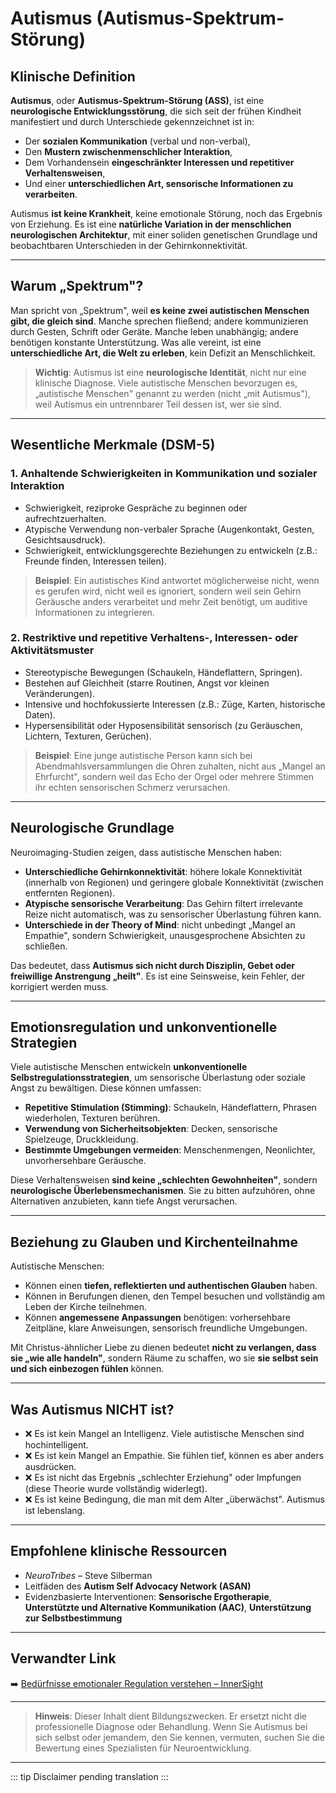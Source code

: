 ﻿# Autismus (Autismus-Spektrum-Störung)

## Klinische Definition
**Autismus**, oder **Autismus-Spektrum-Störung (ASS)**, ist eine **neurologische Entwicklungsstörung**, die sich seit der frühen Kindheit manifestiert und durch Unterschiede gekennzeichnet ist in:
- Der **sozialen Kommunikation** (verbal und non-verbal),  
- Den **Mustern zwischenmenschlicher Interaktion**,  
- Dem Vorhandensein **eingeschränkter Interessen und repetitiver Verhaltensweisen**,  
- Und einer **unterschiedlichen Art, sensorische Informationen zu verarbeiten**.

Autismus **ist keine Krankheit**, keine emotionale Störung, noch das Ergebnis von Erziehung. Es ist eine **natürliche Variation in der menschlichen neurologischen Architektur**, mit einer soliden genetischen Grundlage und beobachtbaren Unterschieden in der Gehirnkonnektivität.

---

## Warum „Spektrum"?
Man spricht von „Spektrum", weil **es keine zwei autistischen Menschen gibt, die gleich sind**. Manche sprechen fließend; andere kommunizieren durch Gesten, Schrift oder Geräte. Manche leben unabhängig; andere benötigen konstante Unterstützung. Was alle vereint, ist eine **unterschiedliche Art, die Welt zu erleben**, kein Defizit an Menschlichkeit.

> **Wichtig**: Autismus ist eine **neurologische Identität**, nicht nur eine klinische Diagnose. Viele autistische Menschen bevorzugen es, „autistische Menschen" genannt zu werden (nicht „mit Autismus"), weil Autismus ein untrennbarer Teil dessen ist, wer sie sind.

---

## Wesentliche Merkmale (DSM-5)

### 1. **Anhaltende Schwierigkeiten in Kommunikation und sozialer Interaktion**
- Schwierigkeit, reziproke Gespräche zu beginnen oder aufrechtzuerhalten.  
- Atypische Verwendung non-verbaler Sprache (Augenkontakt, Gesten, Gesichtsausdruck).  
- Schwierigkeit, entwicklungsgerechte Beziehungen zu entwickeln (z.B.: Freunde finden, Interessen teilen).

> **Beispiel**: Ein autistisches Kind antwortet möglicherweise nicht, wenn es gerufen wird, nicht weil es ignoriert, sondern weil sein Gehirn Geräusche anders verarbeitet und mehr Zeit benötigt, um auditive Informationen zu integrieren.

### 2. **Restriktive und repetitive Verhaltens-, Interessen- oder Aktivitätsmuster**
- Stereotypische Bewegungen (Schaukeln, Händeflattern, Springen).  
- Bestehen auf Gleichheit (starre Routinen, Angst vor kleinen Veränderungen).  
- Intensive und hochfokussierte Interessen (z.B.: Züge, Karten, historische Daten).  
- Hypersensibilität oder Hyposensibilität sensorisch (zu Geräuschen, Lichtern, Texturen, Gerüchen).

> **Beispiel**: Eine junge autistische Person kann sich bei Abendmahlsversammlungen die Ohren zuhalten, nicht aus „Mangel an Ehrfurcht", sondern weil das Echo der Orgel oder mehrere Stimmen ihr echten sensorischen Schmerz verursachen.

---

## Neurologische Grundlage
Neuroimaging-Studien zeigen, dass autistische Menschen haben:
- **Unterschiedliche Gehirnkonnektivität**: höhere lokale Konnektivität (innerhalb von Regionen) und geringere globale Konnektivität (zwischen entfernten Regionen).  
- **Atypische sensorische Verarbeitung**: Das Gehirn filtert irrelevante Reize nicht automatisch, was zu sensorischer Überlastung führen kann.  
- **Unterschiede in der Theory of Mind**: nicht unbedingt „Mangel an Empathie", sondern Schwierigkeit, unausgesprochene Absichten zu schließen.

Das bedeutet, dass **Autismus sich nicht durch Disziplin, Gebet oder freiwillige Anstrengung „heilt"**. Es ist eine Seinsweise, kein Fehler, der korrigiert werden muss.

---

## Emotionsregulation und unkonventionelle Strategien
Viele autistische Menschen entwickeln **unkonventionelle Selbstregulationsstrategien**, um sensorische Überlastung oder soziale Angst zu bewältigen. Diese können umfassen:
- **Repetitive Stimulation (Stimming)**: Schaukeln, Händeflattern, Phrasen wiederholen, Texturen berühren.  
- **Verwendung von Sicherheitsobjekten**: Decken, sensorische Spielzeuge, Druckkleidung.  
- **Bestimmte Umgebungen vermeiden**: Menschenmengen, Neonlichter, unvorhersehbare Geräusche.

Diese Verhaltensweisen **sind keine „schlechten Gewohnheiten"**, sondern **neurologische Überlebensmechanismen**. Sie zu bitten aufzuhören, ohne Alternativen anzubieten, kann tiefe Angst verursachen.

---

## Beziehung zu Glauben und Kirchenteilnahme
Autistische Menschen:
- Können einen **tiefen, reflektierten und authentischen Glauben** haben.  
- Können in Berufungen dienen, den Tempel besuchen und vollständig am Leben der Kirche teilnehmen.  
- Können **angemessene Anpassungen** benötigen: vorhersehbare Zeitpläne, klare Anweisungen, sensorisch freundliche Umgebungen.

Mit Christus-ähnlicher Liebe zu dienen bedeutet **nicht zu verlangen, dass sie „wie alle handeln"**, sondern Räume zu schaffen, wo sie **sie selbst sein und sich einbezogen fühlen** können.

---

## Was Autismus NICHT ist?
- ❌ Es ist kein Mangel an Intelligenz. Viele autistische Menschen sind hochintelligent.
- ❌ Es ist kein Mangel an Empathie. Sie fühlen tief, können es aber anders ausdrücken.
- ❌ Es ist nicht das Ergebnis „schlechter Erziehung" oder Impfungen (diese Theorie wurde vollständig widerlegt).
- ❌ Es ist keine Bedingung, die man mit dem Alter „überwächst". Autismus ist lebenslang.

---

## Empfohlene klinische Ressourcen
- *NeuroTribes* – Steve Silberman  
- Leitfäden des **Autism Self Advocacy Network (ASAN)**  
- Evidenzbasierte Interventionen: **Sensorische Ergotherapie**, **Unterstützte und Alternative Kommunikation (AAC)**, **Unterstützung zur Selbstbestimmung**

---

## Verwandter Link
➡️ [Bedürfnisse emotionaler Regulation verstehen – InnerSight](https://inner-clarity.github.io/InnerSight/)

---

> **Hinweis**: Dieser Inhalt dient Bildungszwecken. Er ersetzt nicht die professionelle Diagnose oder Behandlung. Wenn Sie Autismus bei sich selbst oder jemandem, den Sie kennen, vermuten, suchen Sie die Bewertung eines Spezialisten für Neuroentwicklung.

---

::: tip
Disclaimer pending translation
:::
